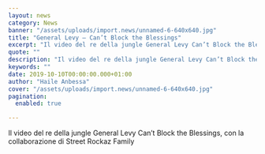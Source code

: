 ```yaml
---
layout: news
category: News
banner: "/assets/uploads/import.news/unnamed-6-640x640.jpg"
title: "General Levy – Can’t Block the Blessings"
excerpt: "Il video del re della jungle General Levy Can’t Block the Blessings, con la collaborazione di Street Rockaz Family"
quote: ""
description: "Il video del re della jungle General Levy Can’t Block the Blessings, con la collaborazione di Street Rockaz Family"
keywords: ""
date: 2019-10-10T00:00:00.000+01:00
author: "Haile Anbessa"
cover: "/assets/uploads/import.news/unnamed-6-640x640.jpg"
pagination:
  enabled: true

---
```


Il video del re della jungle General Levy Can’t Block the Blessings, con la collaborazione di Street Rockaz Family